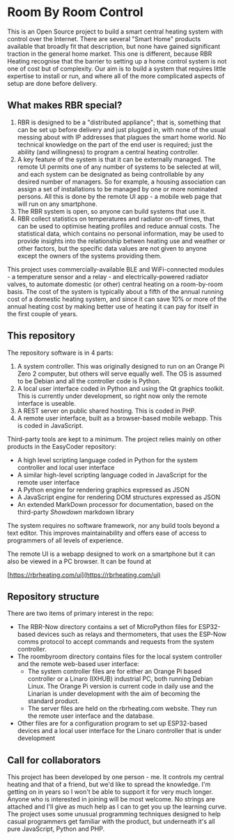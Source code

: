 # Room By Room Control

This is an Open Source project to build a smart central heating system with control over the Internet. There are several "Smart Home" products available that broadly fit that description, but none have gained significant traction in the general home market. This one is different, because RBR Heating recognise that the barrier to setting up a home control system is not one of cost but of complexity. Our aim is to build a system that requires little expertise to install or run, and where all of the more complicated aspects of setup are done before delivery.

## What makes RBR special? ##
 1. RBR is designed to be a "distributed appliance"; that is, something that can be set up before delivery and just plugged in, with none of the usual messing about with IP addresses that plagues the smart home world. No technical knowledge on the part of the end user is required; just the ability (and willingness) to program a central heating controller.
 2. A key feature of the system is that it can be externally managed. The remote UI permits one of any number of systems to be selected at will, and each system can be designated as being controllable by any desired number of managers. So for example, a housing association can assign a set of installations to be managed by one or more nominated persons. All this is done by the remote UI app - a mobile web page that will run on any smartphone.
 3. The RBR system is open, so anyone can build systems that use it.
 4. RBR collect statistics on temperatures and radiator on-off times, that can be used to optimise heating profiles and reduce annual costs. The statistical data, which contains no personal information, may be used to provide insights into the relationship betwen heating use and weather or other factors, but the specific data values are not given to anyone except the owners of the systems providing them.

This project uses commercially-available BLE and WiFi-connected modules - a temperature sensor and a relay - and electrically-powered radiator valves, to automate domestic (or other) central heating on a room-by-room basis. The cost of the system is typically about a fifth of the annual running cost of a domestic heating system, and since it can save 10% or more of the annual heating cost by making better use of heating it can pay for itself in the first couple of years.

## This repository ##

The repository software is in 4 parts:

  1. A system controller. This was originally designed to run on an Orange Pi Zero 2 computer, but others will serve equally well. The OS is assumed to be Debian and all the controller code is Python.
  1. A local user interface coded in Python and using the Qt graphics toolkit. This is currently under development, so right now only the remote interface is useable.
  1. A REST server on public shared hosting. This is coded in PHP.
  1. A remote user interface, built as a browser-based mobile webapp. This is coded in JavaScript.

Third-party tools are kept to a minimum. The project relies mainly on other products in the EasyCoder repository:

  - A high level scripting language coded in Python for the system controller and local user interface
  - A similar high-level scripting language coded in JavaScript for the remote user interface
  - A Python engine for rendering graphics expressed as JSON
  - A JavaScript engine for rendering DOM structures expressed as JSON
  - An extended MarkDown processor for documentation, based on the third-party _Showdown_ markdown library

The system requires no software framework, nor any build tools beyond a text editor. This improves maintainability and offers ease of access to programmers of all levels of experience.

The remote UI is a webapp designed to work on a smartphone but it can also be viewed in a PC browser. It can be found at

[https://rbrheating.com/ui](https://rbrheating.com/ui)

## Repository structure ##

There are two items of primary interest in the repo:

 - The RBR-Now directory contains a set of MicroPython files for ESP32-based devices such as relays and thermometers, that uses the ESP-Now comms protocol to accept commands and requests from the system controller.
 - The roombyroom directory contains files for the local system controller and the remote web-based user interface:
   - The system controller files are for either an Orange Pi based controller or a Linaro (IXHUB) industrial PC, both running Debian Linux. The Orange Pi version is current code in daily use and the Linarian is under development with the aim of becoming the standard product.
   - The server files are held on the rbrheating.com website. They run the remote user interface and the database.
 - Other files are for a configuration program to set up ESP32-based devices and a local user interface for the Linaro controller that is under development

## Call for collaborators ##

This project has been developed by one person - me. It controls my central heating and that of a friend, but we'd like to spread the knowledge. I'm getting on in years so I won't be able to support it for very much longer. Anyone who is interested in joining will be most welcome. No strings are attached and I'll give as much help as I can to get you up the learning curve. The project uses some unusual programming techniques designed to help casual programmers get familiar with the product, but underneath it's all pure JavaScript, Python and PHP.
